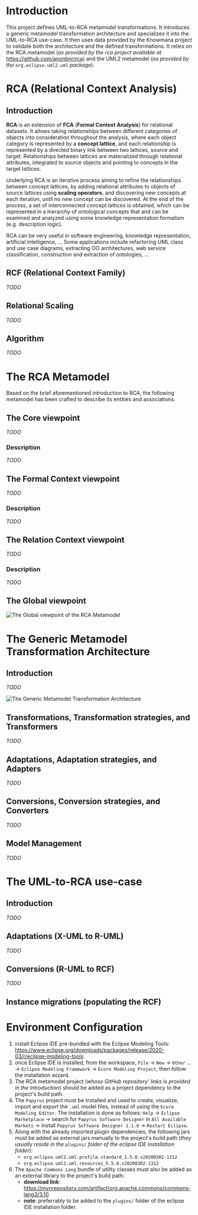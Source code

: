 # Introduction
This project defines UML-to-RCA metamodel transformations. It introduces a generic metamodel transformation architecture and specializes it into the UML-to-RCA use-case. It then uses data provided by the Knowmana project to validate both the architecture and the defined transformations. It relies on the RCA metamodel (*as provided by the rca project available at* https://github.com/anonbnr/rca) and the UML2 metamodel (*as provided by the* `org.eclipse.uml2.uml` *package*).

# RCA (Relational Context Analysis)
## Introduction
**RCA** is an extension of **FCA** (**Formal Context Analysis**) for relational datasets. It allows taking relationships between different categories of objects into consideration throughout the analysis, where each object category is represented by a **concept lattice**, and each relationship is represented by a directed binary link between two lattices, source and target. Relationships between lattices are materialized through relational attributes, integrated to source objects and pointing to concepts in the target lattices.

Underlying RCA is an iterative process aiming to refine the relationships between concept lattices, by adding relational attributes to objects of source lattices using **scaling operators**, and discovering new concepts at each iteration, until no new concept can be discovered. At the end of the process, a set of interconnected concept lattices is obtained, which can be represented in a hierarchy of ontological concepts that and can be examined and analyzed using some knowledge representation formalism (e.g. description logic).

RCA can be very useful in software engineering, knowledge representation, artificial intelligence, $\dots$ Some applications include refactoring UML class and use case diagrams, extracting OO architectures, web service classification, construction and extraction of ontologies, $\dots$

## RCF (Relational Context Family)
*TODO*

## Relational Scaling
*TODO*

## Algorithm
*TODO*

# The RCA Metamodel
Based on the brief aforementioned introduction to RCA, the following metamodel has been crafted to describe its entities and associations.

## The Core viewpoint
*TODO*

### Description
*TODO*

## The Formal Context viewpoint
*TODO*

### Description
*TODO*

## The Relation Context viewpoint
*TODO*

### Description
*TODO*

## The Global viewpoint

![The Global viewpoint of the RCA Metamodel](resources/images/RCF_MM.png "The Global viewpoint of the RCA Metamodel")

# The Generic Metamodel Transformation Architecture
## Introduction
*TODO*

![The Generic Metamodel Transformation Architecture ](resources/images/transformation_architecture.jpg "The Generic Metamodel Transformation Architecture")

## Transformations, Transformation strategies, and Transformers
*TODO*

## Adaptations, Adaptation strategies, and Adapters
*TODO*

## Conversions, Conversion strategies, and Converters
*TODO*

## Model Management
*TODO*

# The UML-to-RCA use-case
## Introduction
*TODO*

## Adaptations (X-UML to R-UML)
*TODO*

## Conversions (R-UML to RCF)
*TODO*

## Instance migrations (populating the RCF)

# Environment Configuration
1. install Eclipse IDE pre-bundled with the Eclipse Modeling Tools: https://www.eclipse.org/downloads/packages/release/2020-03/r/eclipse-modeling-tools
1. once Eclipse IDE is installed, from the workspace, `File` $\rightarrow$ `New` $\rightarrow$ `Other` $\dots$ $\rightarrow$ `Eclipse Modeling Framework` $\rightarrow$ `Ecore Modeling Project`, then follow the installation wizard.
1. The RCA metamodel project (*whose GitHub repository' links is provided in the Introduction*) should be added as a project dependency to the project's build path.
1. The `Papyrus` project must be installed and used to create, visualize, import and export the `.uml` model files, instead of using the `Ecore Modeling Editor`. The installation is done as follows: `Help` $\rightarrow$ `Eclipse Marketplace` $\rightarrow$ search for `Papyrus Software Designer` in `All Available Markets` $\rightarrow$ install `Papyrus Software Designer 1.1.0` $\rightarrow$ `Restart Eclipse`.
1. Along with the already imported plugin dependencies, the following jars must be added as external jars manually to the project's build path (*they usually reside in the* `plugins/` *folder of the eclipse IDE installation folder*):
    - `org.eclipse.uml2.uml.profile.standard_1.5.0.v20200302-1312`
    - `org.eclipse.uml2.uml.resources_5.5.0.v20200302-1312`
1. The `Apache Commons Lang` bundle of utility classes must also be added as an external library to the project's build path:
    - **download link**: https://mvnrepository.com/artifact/org.apache.commons/commons-lang3/3.10
    - **note**: preferrably to be added to the `plugins/` folder of the eclipse IDE installation folder.
